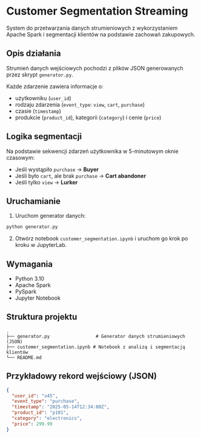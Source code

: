 # Customer Segmentation Streaming

System do przetwarzania danych strumieniowych z wykorzystaniem Apache Spark i segmentacji klientów na podstawie zachowań zakupowych.

## Opis działania

Strumień danych wejściowych pochodzi z plików JSON generowanych przez skrypt `generator.py`.

Każde zdarzenie zawiera informacje o:
- użytkowniku (`user_id`)
- rodzaju zdarzenia (`event_type`: `view`, `cart`, `purchase`)
- czasie (`timestamp`)
- produkcie (`product_id`), kategorii (`category`) i cenie (`price`)

## Logika segmentacji

Na podstawie sekwencji zdarzeń użytkownika w 5-minutowym oknie czasowym:

- Jeśli wystąpiło `purchase` → **Buyer**
- Jeśli było `cart`, ale brak `purchase` → **Cart abandoner**
- Jeśli tylko `view` → **Lurker**

## Uruchamianie

1. Uruchom generator danych:

```bash
python generator.py
```

2. Otwórz notebook `customer_segmentation.ipynb` i uruchom go krok po kroku w JupyterLab.

## Wymagania

- Python 3.10
- Apache Spark
- PySpark
- Jupyter Notebook

## Struktura projektu

```
.
├── generator.py                 # Generator danych strumieniowych (JSON)
├── customer_segmentation.ipynb # Notebook z analizą i segmentacją klientów
└── README.md
```

## Przykładowy rekord wejściowy (JSON)

```json
{
  "user_id": "u45",
  "event_type": "purchase",
  "timestamp": "2025-05-14T12:34:00Z",
  "product_id": "p101",
  "category": "electronics",
  "price": 299.99
}
```


